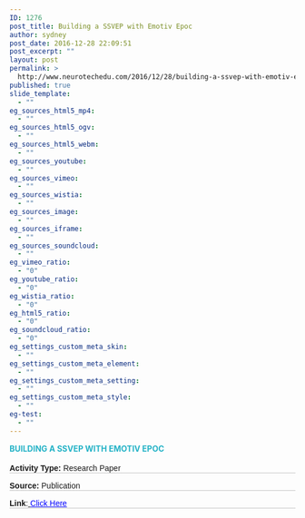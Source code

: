 ```yaml
---
ID: 1276
post_title: Building a SSVEP with Emotiv Epoc
author: sydney
post_date: 2016-12-28 22:09:51
post_excerpt: ""
layout: post
permalink: >
  http://www.neurotechedu.com/2016/12/28/building-a-ssvep-with-emotiv-epoc/
published: true
slide_template:
  - ""
eg_sources_html5_mp4:
  - ""
eg_sources_html5_ogv:
  - ""
eg_sources_html5_webm:
  - ""
eg_sources_youtube:
  - ""
eg_sources_vimeo:
  - ""
eg_sources_wistia:
  - ""
eg_sources_image:
  - ""
eg_sources_iframe:
  - ""
eg_sources_soundcloud:
  - ""
eg_vimeo_ratio:
  - "0"
eg_youtube_ratio:
  - "0"
eg_wistia_ratio:
  - "0"
eg_html5_ratio:
  - "0"
eg_soundcloud_ratio:
  - "0"
eg_settings_custom_meta_skin:
  - ""
eg_settings_custom_meta_element:
  - ""
eg_settings_custom_meta_setting:
  - ""
eg_settings_custom_meta_style:
  - ""
eg-test:
  - ""
---
```

<h4 style="text-align: left; color: #23b2c6; text-transform: uppercase; margin-top: 0; margin-bottom: -0.2em;">Building a SSVEP with Emotiv Epoc</h4>
&nbsp;
<p style="font-family: 'arial'; margin-top: 0.3em; border-bottom: 1px solid #c4c4c4;"><strong>Activity Type:</strong> Research Paper</p>
<p style="font-family: 'arial'; margin-top: 0.2em; border-bottom: 1px solid #c4c4c4;"><strong>Source:</strong> Publication</p>
<p style="font-family: 'arial'; margin-top: 0.2em; border-bottom: 1px solid #c4c4c4;"><strong>Link</strong>:<a href="http://repository.umac.mo/bitstream/10692/1375/2/9020.pdf" target="blank"> <span style="color: blue; text-decoration: underline;">Click Here</span></a></p>